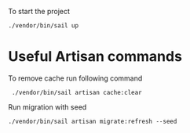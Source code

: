 To start the project
```
./vendor/bin/sail up
```

# Useful Artisan commands
To remove cache run following command
```
 ./vendor/bin/sail artisan cache:clear
```
Run migration with seed
```
./vendor/bin/sail artisan migrate:refresh --seed
```